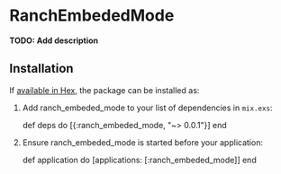 # RanchEmbededMode

**TODO: Add description**

## Installation

If [available in Hex](https://hex.pm/docs/publish), the package can be installed as:

  1. Add ranch_embeded_mode to your list of dependencies in `mix.exs`:

        def deps do
          [{:ranch_embeded_mode, "~> 0.0.1"}]
        end

  2. Ensure ranch_embeded_mode is started before your application:

        def application do
          [applications: [:ranch_embeded_mode]]
        end

